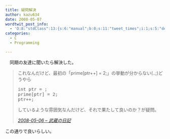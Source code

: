 ```yaml
---
title: 疑問解決
author: kazu634
date: 2008-05-07
wordtwit_post_info:
  - 'O:8:"stdClass":13:{s:6:"manual";b:0;s:11:"tweet_times";i:1;s:5:"delay";i:0;s:7:"enabled";i:1;s:10:"separation";s:2:"60";s:7:"version";s:3:"3.7";s:14:"tweet_template";b:0;s:6:"status";i:2;s:6:"result";a:0:{}s:13:"tweet_counter";i:2;s:13:"tweet_log_ids";a:1:{i:0;i:3991;}s:9:"hash_tags";a:0:{}s:8:"accounts";a:1:{i:0;s:7:"kazu634";}}'
categories:
  - C
  - Programming

---
```

<div class="section">
<p>
    　同期の友達に聞いたら解決した。
</p>
  
<blockquote title="2008-05-06 - 武蔵の日記" cite="http://d.hatena.ne.jp/sirocco634/20080506#1210068490">
<p>
      これなんだけど、最初の「prime[ptr++] = 2;」の挙動が分からない(..;)どうやら
</p>
    
<pre class="syntax-highlight">
<span class="synType">int</span> ptr = <span class="synConstant"></span>;
prime[ptr] = <span class="synConstant">2</span>;
ptr++;
</pre>
    
<p>
      しているような雰囲気なんだけど、それで果たして良いのか？が疑問。
</p>
    
<p>
<cite><a href="http://d.hatena.ne.jp/sirocco634/20080506#1210068490" onclick="__gaTracker('send', 'event', 'outbound-article', 'http://d.hatena.ne.jp/sirocco634/20080506#1210068490', '2008-05-06 &#8211; 武蔵の日記');" target="_blank">2008-05-06 &#8211; 武蔵の日記</a></cite>
</p>
</blockquote>
  
<p>
    この通りで良いらしい。
</p>
</div>

